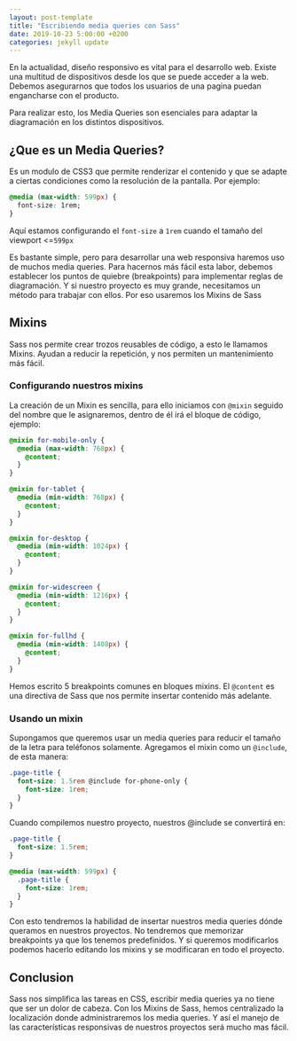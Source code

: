 ```yaml
---
layout: post-template
title: "Escribiendo media queries con Sass"
date: 2019-10-23 5:00:00 +0200
categories: jekyll update
---
```


En la actualidad, diseño responsivo es vital para el desarrollo web. Existe una multitud de dispositivos desde los que se puede acceder a la web. Debemos asegurarnos que todos los usuarios de una pagina puedan engancharse con el producto.

Para realizar esto, los Media Queries son esenciales para adaptar la diagramación en los distintos dispositivos.

## ¿Que es un Media Queries?

Es un modulo de CSS3 que permite renderizar el contenido y que se adapte a ciertas condiciones como la resolución de la pantalla. Por ejemplo:

```css
@media (max-width: 599px) {
  font-size: 1rem;
}
```

Aquí estamos configurando el `font-size` a `1rem` cuando el tamaño del viewport <=`599px`

Es bastante simple, pero para desarrollar una web responsiva haremos uso de muchos media queries. Para hacernos más fácil esta labor, debemos establecer los puntos de quiebre (breakpoints) para implementar reglas de diagramación. Y si nuestro proyecto es muy grande, necesitamos un método para trabajar con ellos. Por eso usaremos los Mixins de Sass

## Mixins

Sass nos permite crear trozos reusables de código, a esto le llamamos Mixins. Ayudan a reducir la repetición, y nos permiten un mantenimiento más fácil.

### Configurando nuestros mixins

La creación de un Mixin es sencilla, para ello iniciamos con `@mixin` seguido del nombre que le asignaremos, dentro de él irá el bloque de código, ejemplo:

```scss
@mixin for-mobile-only {
  @media (max-width: 768px) {
    @content;
  }
}

@mixin for-tablet {
  @media (min-width: 768px) {
    @content;
  }
}

@mixin for-desktop {
  @media (min-width: 1024px) {
    @content;
  }
}

@mixin for-widescreen {
  @media (min-width: 1216px) {
    @content;
  }
}

@mixin for-fullhd {
  @media (min-width: 1408px) {
    @content;
  }
}
```

Hemos escrito 5 breakpoints comunes en bloques mixins. El `@content` es una directiva de Sass que nos permite insertar contenido más adelante.

### Usando un mixin

Supongamos que queremos usar un media queries para reducir el tamaño de la letra para teléfonos solamente. Agregamos el mixin como un `@include`, de esta manera:

```scss
.page-title {
  font-size: 1.5rem @include for-phone-only {
    font-size: 1rem;
  }
}
```

Cuando compilemos nuestro proyecto, nuestros @include se convertirá en:

```css
.page-title {
  font-size: 1.5rem;
}

@media (max-width: 599px) {
  .page-title {
    font-size: 1rem;
  }
}
```

Con esto tendremos la habilidad de insertar nuestros media queries dónde queramos en nuestros proyectos. No tendremos que memorizar breakpoints ya que los tenemos predefinidos. Y si queremos modificarlos podemos hacerlo editando los mixins y se modificaran en todo el proyecto.

## Conclusion

Sass nos simplifica las tareas en CSS, escribir media queries ya no tiene que ser un dolor de cabeza. Con los Mixins de Sass, hemos centralizado la localización donde administraremos los media queries. Y así el manejo de las características responsivas de nuestros proyectos será mucho mas fácil.
